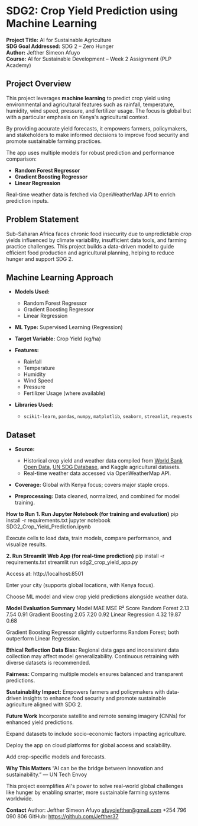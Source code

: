 # SDG2: Crop Yield Prediction using Machine Learning

**Project Title:** AI for Sustainable Agriculture  
**SDG Goal Addressed:** SDG 2 – Zero Hunger  
**Author:** Jefther Simeon Afuyo  
**Course:** AI for Sustainable Development – Week 2 Assignment (PLP Academy)  


## Project Overview

This project leverages **machine learning** to predict crop yield using environmental and agricultural features such as rainfall, temperature, humidity, wind speed, pressure, and fertilizer usage. The focus is global but with a particular emphasis on Kenya's agricultural context.

By providing accurate yield forecasts, it empowers farmers, policymakers, and stakeholders to make informed decisions to improve food security and promote sustainable farming practices.

The app uses multiple models for robust prediction and performance comparison:  
- **Random Forest Regressor**  
- **Gradient Boosting Regressor**  
- **Linear Regression**

Real-time weather data is fetched via OpenWeatherMap API to enrich prediction inputs.


## Problem Statement

Sub-Saharan Africa faces chronic food insecurity due to unpredictable crop yields influenced by climate variability, insufficient data tools, and farming practice challenges. This project builds a data-driven model to guide efficient food production and agricultural planning, helping to reduce hunger and support SDG 2.


## Machine Learning Approach

- **Models Used:**  
  - Random Forest Regressor  
  - Gradient Boosting Regressor  
  - Linear Regression  

- **ML Type:** Supervised Learning (Regression)  
- **Target Variable:** Crop Yield (kg/ha)  
- **Features:**  
  - Rainfall  
  - Temperature  
  - Humidity  
  - Wind Speed  
  - Pressure  
  - Fertilizer Usage (where available)  

- **Libraries Used:**  
  - `scikit-learn`, `pandas`, `numpy`, `matplotlib`, `seaborn`, `streamlit`, `requests`


## Dataset

- **Source:**  
  - Historical crop yield and weather data compiled from [World Bank Open Data](https://data.worldbank.org/), [UN SDG Database](https://unstats.un.org/sdgs/indicators/database/), and Kaggle agricultural datasets.  
  - Real-time weather data accessed via OpenWeatherMap API.

- **Coverage:** Global with Kenya focus; covers major staple crops.

- **Preprocessing:** Data cleaned, normalized, and combined for model training.


**How to Run**
**1. Run Jupyter Notebook (for training and evaluation)**
pip install -r requirements.txt
jupyter notebook SDG2_Crop_Yield_Prediction.ipynb

Execute cells to load data, train models, compare performance, and visualize results.

**2. Run Streamlit Web App (for real-time prediction)**
pip install -r requirements.txt
streamlit run sdg2_crop_yield_app.py

Access at: http://localhost:8501

Enter your city (supports global locations, with Kenya focus).

Choose ML model and view crop yield predictions alongside weather data.

**Model Evaluation Summary**
Model	MAE	MSE	R² Score
Random Forest	2.13	7.54	0.91
Gradient Boosting	2.05	7.20	0.92
Linear Regression	4.32	19.87	0.68

Gradient Boosting Regressor slightly outperforms Random Forest; both outperform Linear Regression.

**Ethical Reflection**
**Data Bias:**
Regional data gaps and inconsistent data collection may affect model generalizability. Continuous retraining with diverse datasets is recommended.

**Fairness:**
Comparing multiple models ensures balanced and transparent predictions.

**Sustainability Impact:**
Empowers farmers and policymakers with data-driven insights to enhance food security and promote sustainable agriculture aligned with SDG 2.

**Future Work**
Incorporate satellite and remote sensing imagery (CNNs) for enhanced yield predictions.

Expand datasets to include socio-economic factors impacting agriculture.

Deploy the app on cloud platforms for global access and scalability.

Add crop-specific models and forecasts.

**Why This Matters**
“AI can be the bridge between innovation and sustainability.” — UN Tech Envoy

This project exemplifies AI's power to solve real-world global challenges like hunger by enabling smarter, more sustainable farming systems worldwide.

**Contact**
Author: Jefther Simeon Afuyo
afuyojefther@gmail.com
+254 796 090 806
GitHub: https://github.com/Jefther37
